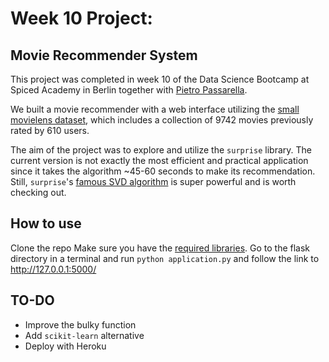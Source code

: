 # Week 10 Project:

## Movie Recommender System

This project was completed in week 10 of the Data Science Bootcamp at Spiced Academy in Berlin together with [Pietro Passarella](https://github.com/PIETRO-ing).

We built a movie recommender with a web interface utilizing the [small movielens dataset](https://grouplens.org/datasets/movielens/), which includes a collection of 9742 movies previously rated by 610 users.

The aim of the project was to explore and utilize the ```surprise``` library. The current version is not exactly the most efficient and practical application since it takes the algorithm ~45-60 seconds to make its recommendation. Still,  ```surprise```'s [famous SVD algorithm](https://surprise.readthedocs.io/en/stable/matrix_factorization.html#surprise.prediction_algorithms.matrix_factorization.SVD) is super powerful and is worth checking out.

## How to use

Clone the repo
Make sure you have the [required libraries](requirements.txt).
Go to the flask directory in a terminal and run `python application.py` and follow the link to  http://127.0.0.1:5000/

## TO-DO
* Improve the bulky function
* Add ```scikit-learn``` alternative
* Deploy with Heroku